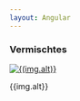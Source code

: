 ```yaml
---
layout: Angular
---
```

<h3>
  Vermischtes
</h3>
<div id="links">
  <div class="row">
    <div class="col-lg-4" ng-repeat="img in images">
      <a href="{(img.link)}" title="{(img.alt)}" data-gallery>
        <img class="img-thumbnail gallery" src="{(img.src)}" alt='{(img.alt)}'/>
      </a>
      <p>
        {{img.alt}}
      </p>
      <br/>
    </div>
  </div>
</div>
